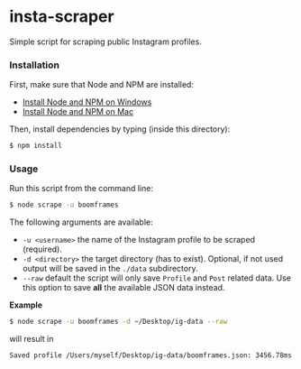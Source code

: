 # insta-scraper

Simple script for scraping public Instagram profiles.

### Installation

First, make sure that Node and NPM are installed:

* [Install Node and NPM on Windows](http://blog.teamtreehouse.com/install-node-js-npm-windows)
* [Install Node and NPM on Mac](http://blog.teamtreehouse.com/install-node-js-npm-mac)

Then, install dependencies by typing (inside this directory):

``` bash
$ npm install
```

### Usage

Run this script from the command line:

``` bash
$ node scrape -u boomframes
```

The following arguments are available:

* `-u <username>` the name of the Instagram profile to be scraped (required).
* `-d <directory>` the target directory (has to exist). Optional, if not used output will be saved in the `./data` subdirectory.
* `--raw` default the script will only save `Profile` and `Post` related data. Use this option to save **all** the available JSON data instead.

**Example**

``` bash
$ node scrape -u boomframes -d ~/Desktop/ig-data --raw
```
will result in

``` bash
Saved profile /Users/myself/Desktop/ig-data/boomframes.json: 3456.78ms
```


